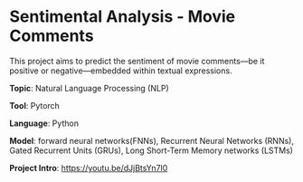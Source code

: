 # Sentimental Analysis - Movie Comments
This project aims to predict the sentiment of movie comments—be it positive or negative—embedded within textual expressions. 



**Topic**: Natural Language Processing (NLP) 

**Tool**: Pytorch

**Language**: Python

**Model**:  forward neural networks(FNNs), Recurrent Neural Networks (RNNs), Gated Recurrent Units (GRUs), Long Short-Term Memory networks (LSTMs)

**Project Intro**: https://youtu.be/dJjBtsYn7I0
